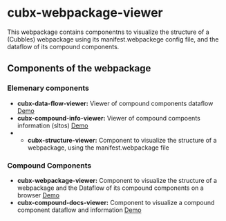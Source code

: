 # cubx-webpackage-viewer 
This webpackage contains componentns to visualize the structure of a (Cubbles) webpackage using its manifest.webpackege config file, and the dataflow of its compound components.

## Components of the webpackage

### Elemenary components
- **cubx-data-flow-viewer:** Viewer of compound components dataflow [Demo](https://cubbles.world/sandbox/com.incowia.cubx-webpackage-viewer-package@0.1.0-SNAPSHOT/cubx-data-flow-viewer/demo/index.html)
- **cubx-compound-info-viewer:** Viewer of compound compoents information (sltos) [Demo](https://cubbles.world/sandbox/com.incowia.cubx-webpackage-viewer-package@0.1.0-SNAPSHOT/cubx-compound-info-viewer/demo/index.html)
- - **cubx-structure-viewer:** Component to visualize the structure of a webpackage, using the manifest.webpackage file

### Compound Components
- **cubx-webpackage-viewer:** Component to visualize the structure of a webpackage and the Dataflow of its compound components on a browser [Demo](https://cubbles.world/sandbox/com.incowia.cubx-webpackage-viewer-package@0.1.0-SNAPSHOT/cubx-webpackage-viewer/demo/index.html)
- **cubx-compound-docs-viewer:** Component to visualize a compound component dataflow and information [Demo](https://cubbles.world/sandbox/com.incowia.cubx-webpackage-viewer-package@0.1.0-SNAPSHOT/cubx-compound-docs-viewer/demo/index.html)

